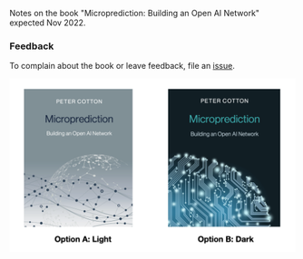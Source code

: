 Notes on the book "Microprediction: Building an Open AI Network" expected Nov 2022. 

### Feedback
To complain about the book or leave feedback, file an [issue](https://github.com/microprediction/building_an_open_ai_network/issues). 









![cover](https://github.com/microprediction/home/blob/main/books/cover_choices.png)
